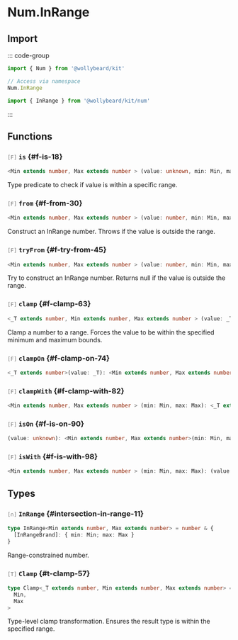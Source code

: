 # Num.InRange

## Import

::: code-group

```typescript [Namespace]
import { Num } from '@wollybeard/kit'

// Access via namespace
Num.InRange
```

```typescript [Barrel]
import { InRange } from '@wollybeard/kit/num'
```

:::

## Functions

### <span style="opacity: 0.6; font-weight: normal; font-size: 0.85em;">`[F]`</span> `is`<SourceLink inline href="https://github.com/jasonkuhrt/kit/blob/main/./src/domains/num/in-range/in-range.ts#L18" /> {#f-is-18}

```typescript
<Min extends number, Max extends number > (value: unknown, min: Min, max: Max): boolean
```

Type predicate to check if value is within a specific range.

### <span style="opacity: 0.6; font-weight: normal; font-size: 0.85em;">`[F]`</span> `from`<SourceLink inline href="https://github.com/jasonkuhrt/kit/blob/main/./src/domains/num/in-range/in-range.ts#L30" /> {#f-from-30}

```typescript
<Min extends number, Max extends number > (value: number, min: Min, max: Max): InRange<Min, Max>
```

Construct an InRange number. Throws if the value is outside the range.

### <span style="opacity: 0.6; font-weight: normal; font-size: 0.85em;">`[F]`</span> `tryFrom`<SourceLink inline href="https://github.com/jasonkuhrt/kit/blob/main/./src/domains/num/in-range/in-range.ts#L45" /> {#f-try-from-45}

```typescript
<Min extends number, Max extends number > (value: number, min: Min, max: Max): InRange<Min, Max> | null
```

Try to construct an InRange number. Returns null if the value is outside the range.

### <span style="opacity: 0.6; font-weight: normal; font-size: 0.85em;">`[F]`</span> `clamp`<SourceLink inline href="https://github.com/jasonkuhrt/kit/blob/main/./src/domains/num/in-range/in-range.ts#L63" /> {#f-clamp-63}

```typescript
<_T extends number, Min extends number, Max extends number > (value: _T, min: Min, max: Max): Clamp<_T, Min, Max>
```

Clamp a number to a range. Forces the value to be within the specified minimum and maximum bounds.

### <span style="opacity: 0.6; font-weight: normal; font-size: 0.85em;">`[F]`</span> `clampOn`<SourceLink inline href="https://github.com/jasonkuhrt/kit/blob/main/./src/domains/num/in-range/in-range.ts#L74" /> {#f-clamp-on-74}

```typescript
<_T extends number>(value: _T): <Min extends number, Max extends number>(min: Min, max: Max) => Clamp<_T, Min, Max>
```

### <span style="opacity: 0.6; font-weight: normal; font-size: 0.85em;">`[F]`</span> `clampWith`<SourceLink inline href="https://github.com/jasonkuhrt/kit/blob/main/./src/domains/num/in-range/in-range.ts#L82" /> {#f-clamp-with-82}

```typescript
<Min extends number, Max extends number > (min: Min, max: Max): <_T extends number>(value: _T) => Clamp<_T, Min, Max>
```

### <span style="opacity: 0.6; font-weight: normal; font-size: 0.85em;">`[F]`</span> `isOn`<SourceLink inline href="https://github.com/jasonkuhrt/kit/blob/main/./src/domains/num/in-range/in-range.ts#L90" /> {#f-is-on-90}

```typescript
(value: unknown): <Min extends number, Max extends number>(min: Min, max: Max) => boolean
```

### <span style="opacity: 0.6; font-weight: normal; font-size: 0.85em;">`[F]`</span> `isWith`<SourceLink inline href="https://github.com/jasonkuhrt/kit/blob/main/./src/domains/num/in-range/in-range.ts#L98" /> {#f-is-with-98}

```typescript
<Min extends number, Max extends number > (min: Min, max: Max): (value: unknown) => value is InRange<Min, Max>
```

## Types

### <span style="opacity: 0.6; font-weight: normal; font-size: 0.85em;">`[∩]`</span> `InRange`<SourceLink inline href="https://github.com/jasonkuhrt/kit/blob/main/./src/domains/num/in-range/in-range.ts#L11" /> {#intersection-in-range-11}

```typescript
type InRange<Min extends number, Max extends number> = number & {
  [InRangeBrand]: { min: Min; max: Max }
}
```

Range-constrained number.

### <span style="opacity: 0.6; font-weight: normal; font-size: 0.85em;">`[T]`</span> `Clamp`<SourceLink inline href="https://github.com/jasonkuhrt/kit/blob/main/./src/domains/num/in-range/in-range.ts#L57" /> {#t-clamp-57}

```typescript
type Clamp<_T extends number, Min extends number, Max extends number> = InRange<
  Min,
  Max
>
```

Type-level clamp transformation. Ensures the result type is within the specified range.
